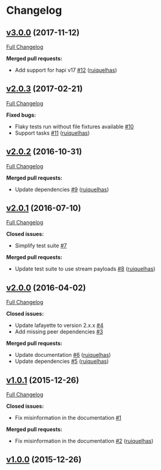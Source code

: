 # Changelog

## [v3.0.0](https://github.com/ruiquelhas/fischbacher/tree/v3.0.0) (2017-11-12)
[Full Changelog](https://github.com/ruiquelhas/fischbacher/compare/v2.0.3...v3.0.0)

**Merged pull requests:**

- Add support for hapi v17 [\#12](https://github.com/ruiquelhas/fischbacher/pull/12) ([ruiquelhas](https://github.com/ruiquelhas))

## [v2.0.3](https://github.com/ruiquelhas/fischbacher/tree/v2.0.3) (2017-02-21)
[Full Changelog](https://github.com/ruiquelhas/fischbacher/compare/v2.0.2...v2.0.3)

**Fixed bugs:**

- Flaky tests run without file fixtures available [\#10](https://github.com/ruiquelhas/fischbacher/issues/10)
- Support tasks [\#11](https://github.com/ruiquelhas/fischbacher/pull/11) ([ruiquelhas](https://github.com/ruiquelhas))

## [v2.0.2](https://github.com/ruiquelhas/fischbacher/tree/v2.0.2) (2016-10-31)
[Full Changelog](https://github.com/ruiquelhas/fischbacher/compare/v2.0.1...v2.0.2)

**Merged pull requests:**

- Update dependencies [\#9](https://github.com/ruiquelhas/fischbacher/pull/9) ([ruiquelhas](https://github.com/ruiquelhas))

## [v2.0.1](https://github.com/ruiquelhas/fischbacher/tree/v2.0.1) (2016-07-10)
[Full Changelog](https://github.com/ruiquelhas/fischbacher/compare/v2.0.0...v2.0.1)

**Closed issues:**

- Simplify test suite [\#7](https://github.com/ruiquelhas/fischbacher/issues/7)

**Merged pull requests:**

- Update test suite to use stream payloads [\#8](https://github.com/ruiquelhas/fischbacher/pull/8) ([ruiquelhas](https://github.com/ruiquelhas))

## [v2.0.0](https://github.com/ruiquelhas/fischbacher/tree/v2.0.0) (2016-04-02)
[Full Changelog](https://github.com/ruiquelhas/fischbacher/compare/v1.0.1...v2.0.0)

**Closed issues:**

- Update lafayette to version 2.x.x [\#4](https://github.com/ruiquelhas/fischbacher/issues/4)
- Add missing peer dependencies [\#3](https://github.com/ruiquelhas/fischbacher/issues/3)

**Merged pull requests:**

- Update documentation [\#6](https://github.com/ruiquelhas/fischbacher/pull/6) ([ruiquelhas](https://github.com/ruiquelhas))
- Update dependencies [\#5](https://github.com/ruiquelhas/fischbacher/pull/5) ([ruiquelhas](https://github.com/ruiquelhas))

## [v1.0.1](https://github.com/ruiquelhas/fischbacher/tree/v1.0.1) (2015-12-26)
[Full Changelog](https://github.com/ruiquelhas/fischbacher/compare/v1.0.0...v1.0.1)

**Closed issues:**

- Fix misinformation in the documentation [\#1](https://github.com/ruiquelhas/fischbacher/issues/1)

**Merged pull requests:**

- Fix misinformation in the documentation [\#2](https://github.com/ruiquelhas/fischbacher/pull/2) ([ruiquelhas](https://github.com/ruiquelhas))

## [v1.0.0](https://github.com/ruiquelhas/fischbacher/tree/v1.0.0) (2015-12-26)
